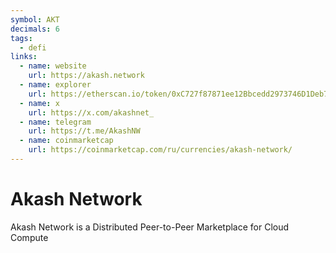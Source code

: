 ```yaml
---
symbol: AKT
decimals: 6
tags:
  - defi
links:
  - name: website
    url: https://akash.network
  - name: explorer
    url: https://etherscan.io/token/0xC727f87871ee12Bbcedd2973746D1Deb7529aaD6
  - name: x
    url: https://x.com/akashnet_
  - name: telegram
    url: https://t.me/AkashNW
  - name: coinmarketcap
    url: https://coinmarketcap.com/ru/currencies/akash-network/
---
```


# Akash Network

Akash Network is a Distributed Peer-to-Peer Marketplace for Cloud Compute
